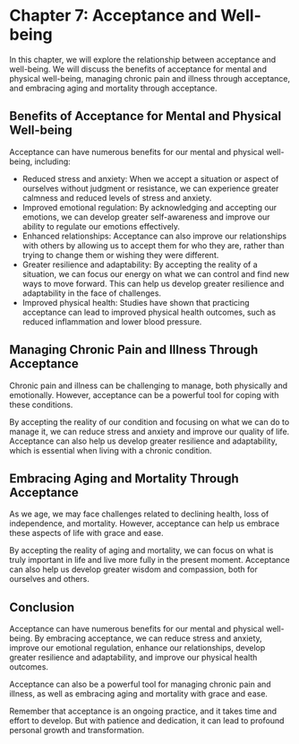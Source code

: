 Chapter 7: Acceptance and Well-being
====================================

In this chapter, we will explore the relationship between acceptance and well-being. We will discuss the benefits of acceptance for mental and physical well-being, managing chronic pain and illness through acceptance, and embracing aging and mortality through acceptance.

Benefits of Acceptance for Mental and Physical Well-being
---------------------------------------------------------

Acceptance can have numerous benefits for our mental and physical well-being, including:

* Reduced stress and anxiety: When we accept a situation or aspect of ourselves without judgment or resistance, we can experience greater calmness and reduced levels of stress and anxiety.
* Improved emotional regulation: By acknowledging and accepting our emotions, we can develop greater self-awareness and improve our ability to regulate our emotions effectively.
* Enhanced relationships: Acceptance can also improve our relationships with others by allowing us to accept them for who they are, rather than trying to change them or wishing they were different.
* Greater resilience and adaptability: By accepting the reality of a situation, we can focus our energy on what we can control and find new ways to move forward. This can help us develop greater resilience and adaptability in the face of challenges.
* Improved physical health: Studies have shown that practicing acceptance can lead to improved physical health outcomes, such as reduced inflammation and lower blood pressure.

Managing Chronic Pain and Illness Through Acceptance
----------------------------------------------------

Chronic pain and illness can be challenging to manage, both physically and emotionally. However, acceptance can be a powerful tool for coping with these conditions.

By accepting the reality of our condition and focusing on what we can do to manage it, we can reduce stress and anxiety and improve our quality of life. Acceptance can also help us develop greater resilience and adaptability, which is essential when living with a chronic condition.

Embracing Aging and Mortality Through Acceptance
------------------------------------------------

As we age, we may face challenges related to declining health, loss of independence, and mortality. However, acceptance can help us embrace these aspects of life with grace and ease.

By accepting the reality of aging and mortality, we can focus on what is truly important in life and live more fully in the present moment. Acceptance can also help us develop greater wisdom and compassion, both for ourselves and others.

Conclusion
----------

Acceptance can have numerous benefits for our mental and physical well-being. By embracing acceptance, we can reduce stress and anxiety, improve our emotional regulation, enhance our relationships, develop greater resilience and adaptability, and improve our physical health outcomes.

Acceptance can also be a powerful tool for managing chronic pain and illness, as well as embracing aging and mortality with grace and ease.

Remember that acceptance is an ongoing practice, and it takes time and effort to develop. But with patience and dedication, it can lead to profound personal growth and transformation.
